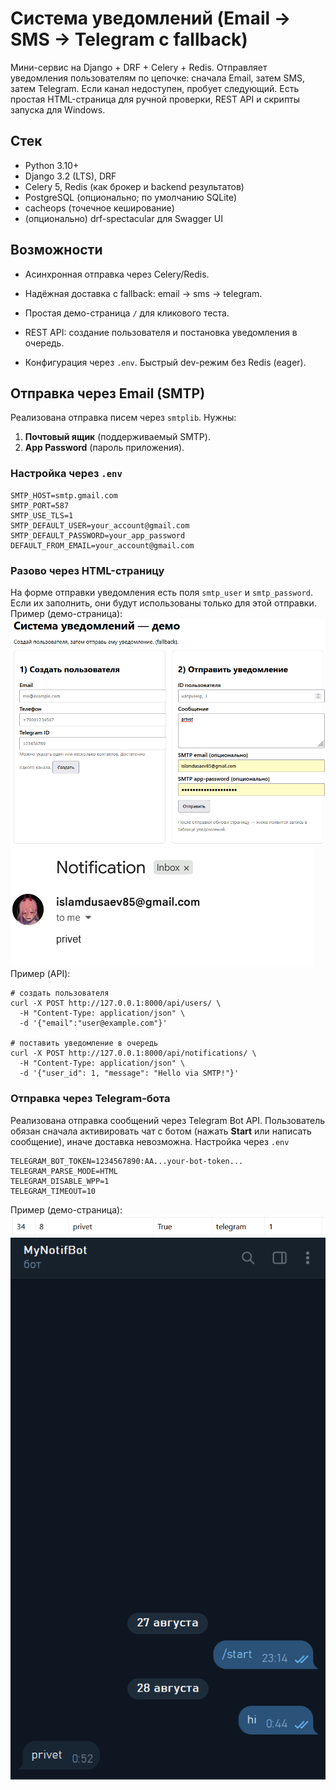 
# Система уведомлений (Email → SMS → Telegram с fallback)

Мини-сервис на Django + DRF + Celery + Redis. Отправляет уведомления пользователям по цепочке: сначала Email, затем SMS, затем Telegram. Если канал недоступен, пробует следующий. Есть простая HTML-страница для ручной проверки, REST API и скрипты запуска для Windows.

## Стек
- Python 3.10+
- Django 3.2 (LTS), DRF
- Celery 5, Redis (как брокер и backend результатов)
- PostgreSQL (опционально; по умолчанию SQLite)
- cacheops (точечное кеширование)
- (опционально) drf-spectacular для Swagger UI
## Возможности

- Асинхронная отправка через Celery/Redis.
    
- Надёжная доставка с fallback: email → sms → telegram.
    
- Простая демо-страница `/` для кликового теста.
    
- REST API: создание пользователя и постановка уведомления в очередь.
    
- Конфигурация через `.env`. Быстрый dev-режим без Redis (eager).
## Отправка через Email (SMTP)
Реализована отправка писем через `smtplib`. Нужны:
1. **Почтовый ящик** (поддерживаемый SMTP).  
2. **App Password** (пароль приложения).  

### Настройка через `.env`
```env
SMTP_HOST=smtp.gmail.com
SMTP_PORT=587
SMTP_USE_TLS=1
SMTP_DEFAULT_USER=your_account@gmail.com
SMTP_DEFAULT_PASSWORD=your_app_password
DEFAULT_FROM_EMAIL=your_account@gmail.com
```
### Разово через HTML-страницу
На форме отправки уведомления есть поля `smtp_user` и `smtp_password`.  
Если их заполнить, они будут использованы только для этой отправки.
Пример (демо-страница):
![alt text](cash/image.png)
![alt text](cash/image2.png)
Пример (API):
```
# создать пользователя
curl -X POST http://127.0.0.1:8000/api/users/ \
  -H "Content-Type: application/json" \
  -d '{"email":"user@example.com"}'

# поставить уведомление в очередь
curl -X POST http://127.0.0.1:8000/api/notifications/ \
  -H "Content-Type: application/json" \
  -d '{"user_id": 1, "message": "Hello via SMTP!"}'
```
### Отправка через Telegram-бота
Реализована отправка сообщений через Telegram Bot API.
Пользователь обязан сначала активировать чат с ботом (нажать **Start** или написать сообщение), иначе доставка невозможна.
Настройка через `.env`
```env
TELEGRAM_BOT_TOKEN=1234567890:AA...your-bot-token...
TELEGRAM_PARSE_MODE=HTML
TELEGRAM_DISABLE_WPP=1
TELEGRAM_TIMEOUT=10
```
Пример (демо-страница):
![alt text](cash/image3.png)
![alt text](cash/image4.png)
